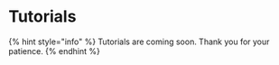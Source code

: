# Tutorials

{% hint style="info" %}
Tutorials are coming soon. Thank you for your patience.
{% endhint %}
